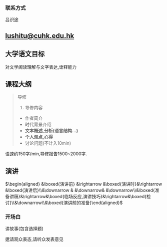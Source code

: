 ### 联系方式
吕识途

lushitu@cuhk.edu.hk
---
## 大学语文目标
对文学阅读理解与文字表达,诠释能力
## 课程大纲
> 导修
> 1. 导修内容
> + 作者简介
> + 时代背景介绍
> + **文本概述,分析(语言结构...)**
> + **个人观点,心得**
> + 讨论问题(不计入10min)

语速约150字/min,导修报告1500~2000字.
## 演讲


$\begin{aligned} &\boxed{演讲前} &\rightarrow  &\boxed{演讲时}&\rightarrow  &\boxed{演讲后}\\&\downarrow & &\downarrow& &\downarrow\\&\boxed{准备讲稿}&\rightarrow&\boxed{临场反应,演讲技巧}&\rightarrow&\boxed{检讨}\\&\downarrow\\&\boxed{演讲前的准备}\end{aligned}$

### 开场白

讲故事(包含选择题)

邀请观众表态,请听众发表意见